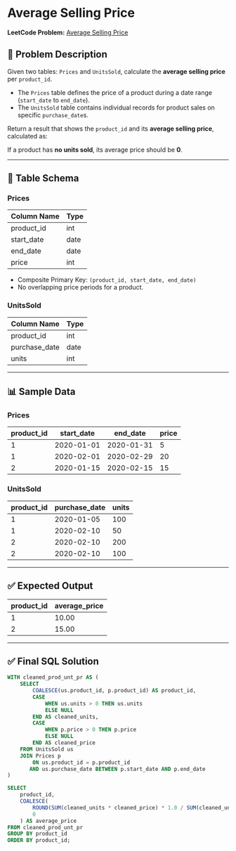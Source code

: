 # Average Selling Price

**LeetCode Problem:** [Average Selling Price](https://leetcode.com/problems/average-selling-price/?envType=study-plan-v2&envId=top-sql-50)

## 📘 Problem Description

Given two tables: `Prices` and `UnitsSold`, calculate the **average selling price** per `product_id`.

- The `Prices` table defines the price of a product during a date range (`start_date` to `end_date`).
- The `UnitsSold` table contains individual records for product sales on specific `purchase_date`s.

Return a result that shows the `product_id` and its **average selling price**, calculated as:


If a product has **no units sold**, its average price should be **0**.

---

## 🧾 Table Schema

### Prices

| Column Name | Type  |
|-------------|--------|
| product_id  | int    |
| start_date  | date   |
| end_date    | date   |
| price       | int    |

- Composite Primary Key: `(product_id, start_date, end_date)`
- No overlapping price periods for a product.

### UnitsSold

| Column Name   | Type  |
|----------------|--------|
| product_id     | int    |
| purchase_date  | date   |
| units          | int    |

---

## 📊 Sample Data

### Prices

| product_id | start_date | end_date   | price |
|------------|------------|------------|-------|
| 1          | 2020-01-01 | 2020-01-31 | 5     |
| 1          | 2020-02-01 | 2020-02-29 | 20    |
| 2          | 2020-01-15 | 2020-02-15 | 15    |

### UnitsSold

| product_id | purchase_date | units |
|------------|----------------|--------|
| 1          | 2020-01-05     | 100    |
| 1          | 2020-02-10     | 50     |
| 2          | 2020-02-10     | 200    |
| 2          | 2020-02-10     | 100    |

---

## ✅ Expected Output

| product_id | average_price |
|------------|----------------|
| 1          | 10.00          |
| 2          | 15.00          |

---

## ✅ Final SQL Solution

```sql
WITH cleaned_prod_unt_pr AS (
    SELECT 
        COALESCE(us.product_id, p.product_id) AS product_id, 
        CASE 
            WHEN us.units > 0 THEN us.units
            ELSE NULL
        END AS cleaned_units,
        CASE 
            WHEN p.price > 0 THEN p.price
            ELSE NULL
        END AS cleaned_price
    FROM UnitsSold us
    JOIN Prices p
        ON us.product_id = p.product_id 
       AND us.purchase_date BETWEEN p.start_date AND p.end_date
)

SELECT 
    product_id, 
    COALESCE(
        ROUND(SUM(cleaned_units * cleaned_price) * 1.0 / SUM(cleaned_units), 2),
        0
    ) AS average_price
FROM cleaned_prod_unt_pr
GROUP BY product_id
ORDER BY product_id;
